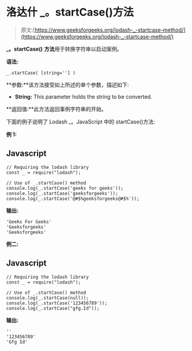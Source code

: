 # 洛达什 _。startCase()方法

> 原文:[https://www.geeksforgeeks.org/lodash-_-startcase-method/](https://www.geeksforgeeks.org/lodash-_-startcase-method/)

**_。startCase()** **方法**用于转换字符串以启动案例。

**语法:**

```
_.startCase( [string=''] )

```

**参数:**该方法接受如上所述的单个参数，描述如下:

*   **String:** This parameter holds the string to be converted.

**返回值:**此方法返回事例字符串的开始。

下面的例子说明了 Lodash _。JavaScript 中的 startCase()方法:

**例 1:**

## Javascript

```
// Requiring the lodash library  
const _ = require("lodash");  

// Use of _.startCase() method 
console.log(_.startCase('geeks for geeks')); 
console.log(_.startCase('geeksforgeeks'));
console.log(_.startCase('@#$%geeksforgeeks@#$%'));
```

**输出:**

```
'Geeks For Geeks'
'Geeksforgeeks'
'Geeksforgeeks'

```

**例二:**

## Javascript

```
// Requiring the lodash library  
const _ = require("lodash");  

// Use of _.startCase() method 
console.log(_.startCase(null)); 
console.log(_.startCase('123456789'));
console.log(_.startCase("gfg.Id"));
```

**输出:**

```
''
'123456789'
'Gfg Id'

```